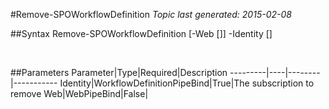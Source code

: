 #Remove-SPOWorkflowDefinition
*Topic last generated: 2015-02-08*


##Syntax
    Remove-SPOWorkflowDefinition [-Web [<WebPipeBind>]] -Identity [<WorkflowDefinitionPipeBind>]

&nbsp;

##Parameters
Parameter|Type|Required|Description
---------|----|--------|-----------
Identity|WorkflowDefinitionPipeBind|True|The subscription to remove
Web|WebPipeBind|False|
